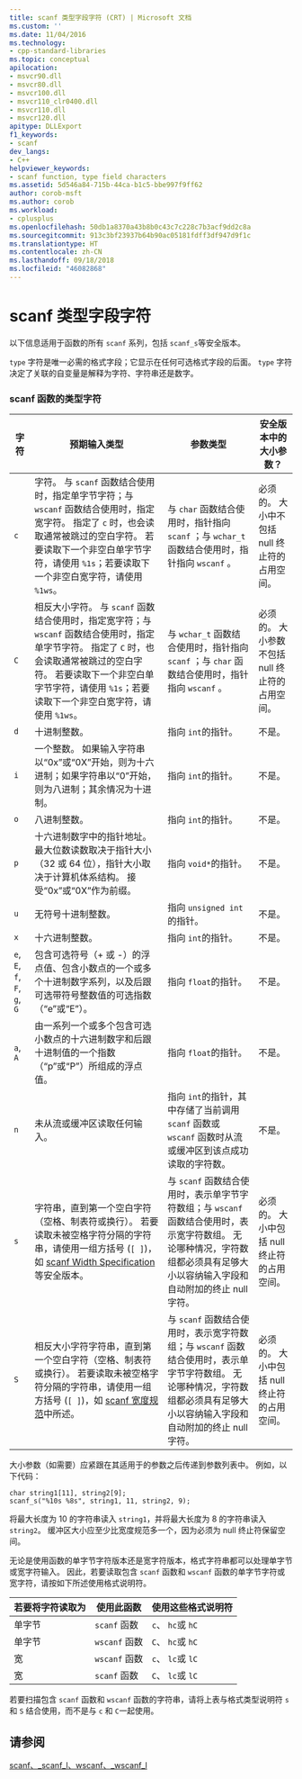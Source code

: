 ```yaml
---
title: scanf 类型字段字符 (CRT) | Microsoft 文档
ms.custom: ''
ms.date: 11/04/2016
ms.technology:
- cpp-standard-libraries
ms.topic: conceptual
apilocation:
- msvcr90.dll
- msvcr80.dll
- msvcr100.dll
- msvcr110_clr0400.dll
- msvcr110.dll
- msvcr120.dll
apitype: DLLExport
f1_keywords:
- scanf
dev_langs:
- C++
helpviewer_keywords:
- scanf function, type field characters
ms.assetid: 5d546a84-715b-44ca-b1c5-bbe997f9ff62
author: corob-msft
ms.author: corob
ms.workload:
- cplusplus
ms.openlocfilehash: 50db1a8370a43b8b0c43c7c228c7b3acf9dd2c8a
ms.sourcegitcommit: 913c3bf23937b64b90ac05181fdff3df947d9f1c
ms.translationtype: HT
ms.contentlocale: zh-CN
ms.lasthandoff: 09/18/2018
ms.locfileid: "46082868"
---
```

# <a name="scanf-type-field-characters"></a>scanf 类型字段字符

以下信息适用于函数的所有 `scanf` 系列，包括 `scanf_s`等安全版本。

`type` 字符是唯一必需的格式字段；它显示在任何可选格式字段的后面。 `type` 字符决定了关联的自变量是解释为字符、字符串还是数字。

### <a name="type-characters-for-scanf-functions"></a>scanf 函数的类型字符

|字符|预期输入类型|参数类型|安全版本中的大小参数？|
|---------------|----------------------------|----------------------|--------------------------------------|
|`c`|字符。 与 `scanf` 函数结合使用时，指定单字节字符；与 `wscanf` 函数结合使用时，指定宽字符。 指定了 `c` 时，也会读取通常被跳过的空白字符。 若要读取下一个非空白单字节字符，请使用 `%1s`；若要读取下一个非空白宽字符，请使用 `%1ws`。|与 `char` 函数结合使用时，指针指向 `scanf` ；与 `wchar_t` 函数结合使用时，指针指向 `wscanf` 。|必须的。 大小中不包括 null 终止符的占用空间。|
|`C`|相反大小字符。 与 `scanf` 函数结合使用时，指定宽字符；与 `wscanf` 函数结合使用时，指定单字节字符。 指定了 `C` 时，也会读取通常被跳过的空白字符。 若要读取下一个非空白单字节字符，请使用 `%1s`；若要读取下一个非空白宽字符，请使用 `%1ws`。|与 `wchar_t` 函数结合使用时，指针指向 `scanf` ；与 `char` 函数结合使用时，指针指向 `wscanf` 。|必须的。 大小参数不包括 null 终止符的占用空间。|
|`d`|十进制整数。|指向 `int`的指针。|不是。|
|`i`|一个整数。 如果输入字符串以“0x”或“0X”开始，则为十六进制；如果字符串以“0”开始，则为八进制；其余情况为十进制。|指向 `int`的指针。|不是。|
|`o`|八进制整数。|指向 `int`的指针。|不是。|
|`p`|十六进制数字中的指针地址。 最大位数读数取决于指针大小（32 或 64 位），指针大小取决于计算机体系结构。 接受“0x”或“0X”作为前缀。|指向 `void*`的指针。|不是。|
|`u`|无符号十进制整数。|指向 `unsigned int`的指针。|不是。|
|`x`|十六进制整数。|指向 `int`的指针。|不是。|
|`e`, `E`, `f`, `F`, `g`, `G`|包含可选符号（+ 或 -）的浮点值、包含小数点的一个或多个十进制数字系列，以及后跟可选带符号整数值的可选指数（“e”或“E”）。|指向 `float`的指针。|不是。|
|`a`, `A`|由一系列一个或多个包含可选小数点的十六进制数字和后跟十进制值的一个指数（“p”或“P”）所组成的浮点值。|指向 `float`的指针。|不是。|
|`n`|未从流或缓冲区读取任何输入。|指向 `int`的指针，其中存储了当前调用 `scanf` 函数或 `wscanf` 函数时从流或缓冲区到该点成功读取的字符数。|不是。|
|`s`|字符串，直到第一个空白字符（空格、制表符或换行）。 若要读取未被空格字符分隔的字符串，请使用一组方括号 (`[ ]`)，如 [scanf Width Specification](../c-runtime-library/scanf-width-specification.md)等安全版本。|与 `scanf` 函数结合使用时，表示单字节字符数组；与 `wscanf` 函数结合使用时，表示宽字符数组。 无论哪种情况，字符数组都必须具有足够大小以容纳输入字段和自动附加的终止 null 字符。|必须的。 大小中包括 null 终止符的占用空间。|
|`S`|相反大小字符字符串，直到第一个空白字符（空格、制表符或换行）。 若要读取未被空格字符分隔的字符串，请使用一组方括号 (`[ ]`)，如 [scanf 宽度规范](../c-runtime-library/scanf-width-specification.md)中所述。|与 `scanf` 函数结合使用时，表示宽字符数组；与 `wscanf` 函数结合使用时，表示单字节字符数组。 无论哪种情况，字符数组都必须具有足够大小以容纳输入字段和自动附加的终止 null 字符。|必须的。 大小中包括 null 终止符的占用空间。|


大小参数（如需要）应紧跟在其适用于的参数之后传递到参数列表中。 例如，以下代码：

```
char string1[11], string2[9];
scanf_s("%10s %8s", string1, 11, string2, 9);
```

将最大长度为 10 的字符串读入 `string1`，并将最大长度为 8 的字符串读入 `string2`。 缓冲区大小应至少比宽度规范多一个，因为必须为 null 终止符保留空间。

无论是使用函数的单字节字符版本还是宽字符版本，格式字符串都可以处理单字节或宽字符输入。 因此，若要读取包含 `scanf` 函数和 `wscanf` 函数的单字节字符或宽字符，请按如下所述使用格式说明符。

|若要将字符读取为|使用此函数|使用这些格式说明符|
|--------------------------|-----------------------|----------------------------------|
|单字节|`scanf` 函数|`c`、 `hc`或 `hC`|
|单字节|`wscanf` 函数|`C`、 `hc`或 `hC`|
|宽|`wscanf` 函数|`c`、 `lc`或 `lC`|
|宽|`scanf` 函数|`C`、 `lc`或 `lC`|

若要扫描包含 `scanf` 函数和 `wscanf` 函数的字符串，请将上表与格式类型说明符 `s` 和 `S` 结合使用，而不是与 `c` 和 `C`一起使用。

## <a name="see-also"></a>请参阅

[scanf、_scanf_l、wscanf、_wscanf_l](../c-runtime-library/reference/scanf-scanf-l-wscanf-wscanf-l.md)